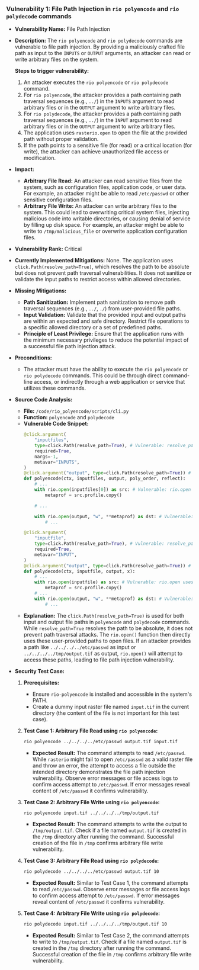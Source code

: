 ### Vulnerability 1: File Path Injection in `rio polyencode` and `rio polydecode` commands

- **Vulnerability Name:** File Path Injection
- **Description:**
    The `rio polyencode` and `rio polydecode` commands are vulnerable to file path injection. By providing a maliciously crafted file path as input to the `INPUTS` or `OUTPUT` arguments, an attacker can read or write arbitrary files on the system.

    **Steps to trigger vulnerability:**
    1. An attacker executes the `rio polyencode` or `rio polydecode` command.
    2. For `rio polyencode`, the attacker provides a path containing path traversal sequences (e.g., `../`) in the `INPUTS` argument to read arbitrary files or in the `OUTPUT` argument to write arbitrary files.
    3. For `rio polydecode`, the attacker provides a path containing path traversal sequences (e.g., `../`) in the `INPUT` argument to read arbitrary files or in the `OUTPUT` argument to write arbitrary files.
    4. The application uses `rasterio.open` to open the file at the provided path without proper validation.
    5. If the path points to a sensitive file (for read) or a critical location (for write), the attacker can achieve unauthorized file access or modification.

- **Impact:**
    - **Arbitrary File Read:** An attacker can read sensitive files from the system, such as configuration files, application code, or user data. For example, an attacker might be able to read `/etc/passwd` or other sensitive configuration files.
    - **Arbitrary File Write:** An attacker can write arbitrary files to the system. This could lead to overwriting critical system files, injecting malicious code into writable directories, or causing denial of service by filling up disk space. For example, an attacker might be able to write to `/tmp/malicious_file` or overwrite application configuration files.

- **Vulnerability Rank:** Critical

- **Currently Implemented Mitigations:**
    None. The application uses `click.Path(resolve_path=True)`, which resolves the path to be absolute but does not prevent path traversal vulnerabilities. It does not sanitize or validate the input paths to restrict access within allowed directories.

- **Missing Mitigations:**
    - **Path Sanitization:** Implement path sanitization to remove path traversal sequences (e.g., `../`, `./`) from user-provided file paths.
    - **Input Validation:** Validate that the provided input and output paths are within an expected and safe directory. Restrict file operations to a specific allowed directory or a set of predefined paths.
    - **Principle of Least Privilege:** Ensure that the application runs with the minimum necessary privileges to reduce the potential impact of a successful file path injection attack.

- **Preconditions:**
    - The attacker must have the ability to execute the `rio polyencode` or `rio polydecode` commands. This could be through direct command-line access, or indirectly through a web application or service that utilizes these commands.

- **Source Code Analysis:**
    - **File:** `/code/rio_polyencode/scripts/cli.py`
    - **Function:** `polyencode` and `polydecode`
    - **Vulnerable Code Snippet:**
        ```python
        @click.argument(
            "inputfiles",
            type=click.Path(resolve_path=True), # Vulnerable: resolve_path=True does not prevent path traversal
            required=True,
            nargs=-1,
            metavar="INPUTS",
        )
        @click.argument("output", type=click.Path(resolve_path=True)) # Vulnerable: resolve_path=True does not prevent path traversal
        def polyencode(ctx, inputfiles, output, poly_order, reflect):
            # ...
            with rio.open(inputfiles[0]) as src: # Vulnerable: rio.open uses unsanitized input path
                metaprof = src.profile.copy()

            # ...

            with rio.open(output, "w", **metaprof) as dst: # Vulnerable: rio.open uses unsanitized output path
                # ...
        ```
        ```python
        @click.argument(
            "inputfile",
            type=click.Path(resolve_path=True), # Vulnerable: resolve_path=True does not prevent path traversal
            required=True,
            metavar="INPUT",
        )
        @click.argument("output", type=click.Path(resolve_path=True)) # Vulnerable: resolve_path=True does not prevent path traversal
        def polydecode(ctx, inputfile, output, x):
            # ...
            with rio.open(inputfile) as src: # Vulnerable: rio.open uses unsanitized input path
                metaprof = src.profile.copy()
            # ...
            with rio.open(output, "w", **metaprof) as dst: # Vulnerable: rio.open uses unsanitized output path
                # ...
        ```
    - **Explanation:**
        The `click.Path(resolve_path=True)` is used for both input and output file paths in `polyencode` and `polydecode` commands. While `resolve_path=True` resolves the path to be absolute, it does not prevent path traversal attacks. The `rio.open()` function then directly uses these user-provided paths to open files. If an attacker provides a path like `../../../../etc/passwd` as input or `../../../../tmp/output.tif` as output, `rio.open()` will attempt to access these paths, leading to file path injection vulnerability.

- **Security Test Case:**
    1. **Prerequisites:**
        - Ensure `rio-polyencode` is installed and accessible in the system's PATH.
        - Create a dummy input raster file named `input.tif` in the current directory (the content of the file is not important for this test case).
    2. **Test Case 1: Arbitrary File Read using `rio polyencode`:**
        ```bash
        rio polyencode ../../../../etc/passwd output.tif input.tif
        ```
        - **Expected Result:** The command attempts to read `/etc/passwd`. While `rasterio` might fail to open `/etc/passwd` as a valid raster file and throw an error, the attempt to access a file outside the intended directory demonstrates the file path injection vulnerability. Observe error messages or file access logs to confirm access attempt to `/etc/passwd`. If error messages reveal content of `/etc/passwd` it confirms vulnerability.

    3. **Test Case 2: Arbitrary File Write using `rio polyencode`:**
        ```bash
        rio polyencode input.tif ../../../../tmp/output.tif
        ```
        - **Expected Result:** The command attempts to write the output to `/tmp/output.tif`. Check if a file named `output.tif` is created in the `/tmp` directory after running the command. Successful creation of the file in `/tmp` confirms arbitrary file write vulnerability.

    4. **Test Case 3: Arbitrary File Read using `rio polydecode`:**
        ```bash
        rio polydecode ../../../../etc/passwd output.tif 10
        ```
        - **Expected Result:** Similar to Test Case 1, the command attempts to read `/etc/passwd`. Observe error messages or file access logs to confirm access attempt to `/etc/passwd`. If error messages reveal content of `/etc/passwd` it confirms vulnerability.

    5. **Test Case 4: Arbitrary File Write using `rio polydecode`:**
        ```bash
        rio polydecode input.tif ../../../../tmp/output.tif 10
        ```
        - **Expected Result:** Similar to Test Case 2, the command attempts to write to `/tmp/output.tif`. Check if a file named `output.tif` is created in the `/tmp` directory after running the command. Successful creation of the file in `/tmp` confirms arbitrary file write vulnerability.